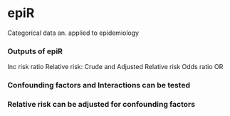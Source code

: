 
# epiR
Categorical data an. applied to epidemiology


### Outputs of epiR

Inc risk ratio                               Relative risk: Crude and Adjusted Relative risk
Odds ratio                                   OR

### Confounding factors and Interactions can be tested
### Relative risk can be adjusted for confounding factors

